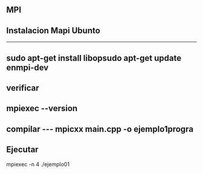 ## MPI
## Instalacion Mapi Ubunto
-----
sudo apt-get install libopsudo apt-get update
enmpi-dev
-----
verificar
-----
mpiexec --version
-------
compilar
--- mpicxx main.cpp -o ejemplo1progra
----
Ejecutar
-----
mpiexec -n 4 ./ejemplo01
